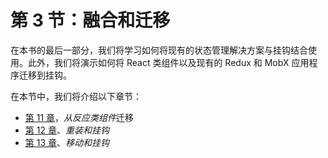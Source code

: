 # 第 3 节：融合和迁移

在本书的最后一部分，我们将学习如何将现有的状态管理解决方案与挂钩结合使用。此外，我们将演示如何将 React 类组件以及现有的 Redux 和 MobX 应用程序迁移到挂钩。

在本节中，我们将介绍以下章节：

*   [第 11 章](11.html)，*从反应类组件*迁移
*   [第 12 章](12.html)、*重装和挂钩*
*   [第 13 章](13.html)、*移动和挂钩*
